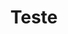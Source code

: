 ---
title: "Teste"
description: "this is meta description"
draft: false
bg_image: "images/featue-bg.jpg"
name: "teste"
type: "tag  "
---